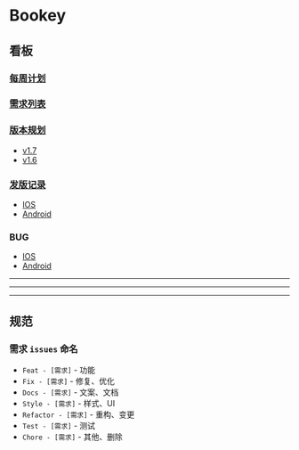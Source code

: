 # Bookey

## 看板

### [每周计划](https://github.com/bookey-dev/bookey.requirement/projects/6)

### [需求列表](https://github.com/bookey-dev/bookey.requirement/issues?q=is%3Aopen+is%3Aissue+project%3Abookey-dev%2Fbookey.requirement%2F5)

### [版本规划](https://github.com/bookey-dev/bookey.requirement/projects)

- [v1.7](https://github.com/bookey-dev/bookey.requirement/projects/12)
- [v1.6](https://github.com/bookey-dev/bookey.requirement/projects/11)

### [发版记录](https://github.com/bookey-dev/bookey.requirement/issues?q=is%3Aissue+release+-)

- [IOS](https://github.com/bookey-dev/bookey.requirement/issues/16)
- [Android](https://github.com/bookey-dev/bookey.requirement/issues/65)

### BUG

- [IOS](https://github.com/bookey-dev/bookey.bug/projects/1)
- [Android](https://github.com/bookey-dev/bookey.bug/projects/2)

---
---
---


## 规范

### 需求 `issues` 命名

- `Feat - [需求]` - 功能
- `Fix - [需求]` - 修复、优化
- `Docs - [需求]` - 文案、文档
- `Style - [需求]` - 样式、UI
- `Refactor - [需求]` - 重构、变更
- `Test - [需求]` - 测试
- `Chore - [需求]` - 其他、删除


